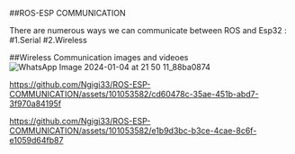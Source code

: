 ##ROS-ESP COMMUNICATION

There are numerous ways we can communicate between ROS and Esp32 :
#1.Serial
#2.Wireless

##Wireless Communication images and videoes
![WhatsApp Image 2024-01-04 at 21 50 11_88ba0874](https://github.com/Ngigi33/ROS-ESP-COMMUNICATION/assets/101053582/e5fd1f62-9033-42b9-a160-0582e270fa22)


https://github.com/Ngigi33/ROS-ESP-COMMUNICATION/assets/101053582/cd60478c-35ae-451b-abd7-3f970a84195f



https://github.com/Ngigi33/ROS-ESP-COMMUNICATION/assets/101053582/e1b9d3bc-b3ce-4cae-8c6f-e1059d64fb87


